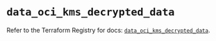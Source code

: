 # `data_oci_kms_decrypted_data`

Refer to the Terraform Registry for docs: [`data_oci_kms_decrypted_data`](https://registry.terraform.io/providers/oracle/oci/6.18.0/docs/data-sources/kms_decrypted_data).
